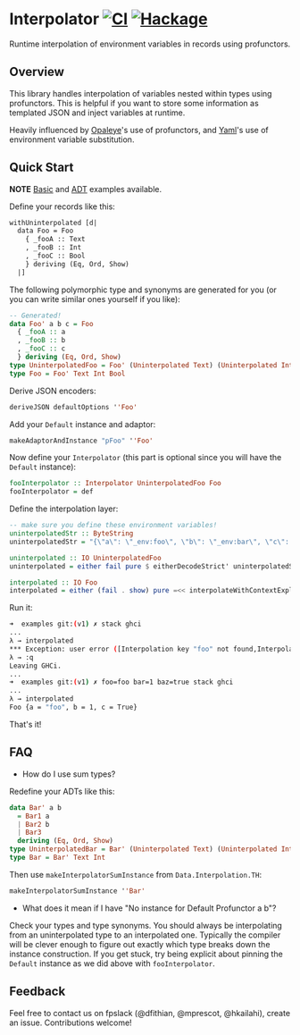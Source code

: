 # Interpolator [![CI][CI badge]][CI page] [![Hackage][Hackage badge]][Hackage page]

Runtime interpolation of environment variables in records using profunctors.

## Overview

This library handles interpolation of variables nested within types using profunctors. This is
helpful if you want to store some information as templated JSON and inject variables at runtime.

Heavily influenced by [Opaleye](http://hackage.haskell.org/package/opaleye)'s use of profunctors,
and [Yaml](http://hackage.haskell.org/package/yaml)'s use of environment variable substitution.

## Quick Start

**NOTE** [Basic](examples/Basic.hs) and [ADT](examples/ADT.hs) examples available.

Define your records like this:

```haskell
withUninterpolated [d|
  data Foo = Foo
    { _fooA :: Text
    , _fooB :: Int
    , _fooC :: Bool
    } deriving (Eq, Ord, Show)
  |]
```

The following polymorphic type and synonyms are generated for you (or you can write similar ones
yourself if you like):

```haskell
-- Generated!
data Foo' a b c = Foo
  { _fooA :: a
  , _fooB :: b
  , _fooC :: c
  } deriving (Eq, Ord, Show)
type UninterpolatedFoo = Foo' (Uninterpolated Text) (Uninterpolated Int) (Uninterpolated Bool)
type Foo = Foo' Text Int Bool
```

Derive JSON encoders:

```haskell
deriveJSON defaultOptions ''Foo'
```

Add your `Default` instance and adaptor:

```haskell
makeAdaptorAndInstance "pFoo" ''Foo'
```

Now define your `Interpolator` (this part is optional since you will have the `Default` instance):

```haskell
fooInterpolator :: Interpolator UninterpolatedFoo Foo
fooInterpolator = def
```

Define the interpolation layer:

```haskell
-- make sure you define these environment variables!
uninterpolatedStr :: ByteString
uninterpolatedStr = "{\"a\": \"_env:foo\", \"b\": \"_env:bar\", \"c\": \"_env:baz\" }"

uninterpolated :: IO UninterpolatedFoo
uninterpolated = either fail pure $ eitherDecodeStrict' uninterpolatedStr

interpolated :: IO Foo
interpolated = either (fail . show) pure =<< interpolateWithContextExplicit fooInterpolator =<< uninterpolated
```

Run it:

```bash
➜  examples git:(v1) ✗ stack ghci
...
λ → interpolated
*** Exception: user error ([Interpolation key "foo" not found,Interpolation key "bar" not found,Interpolation key "baz" not found])
λ → :q
Leaving GHCi.
...
➜  examples git:(v1) ✗ foo=foo bar=1 baz=true stack ghci
...
λ → interpolated
Foo {a = "foo", b = 1, c = True}
```

That's it!

## FAQ

* How do I use sum types?

Redefine your ADTs like this:

```haskell
data Bar' a b
  = Bar1 a
  | Bar2 b
  | Bar3
  deriving (Eq, Ord, Show)
type UninterpolatedBar = Bar' (Uninterpolated Text) (Uninterpolated Int)
type Bar = Bar' Text Int
```

Then use `makeInterpolatorSumInstance` from `Data.Interpolation.TH`:

```haskell
makeInterpolatorSumInstance ''Bar'
```

* What does it mean if I have "No instance for Default Profunctor a b"?

Check your types and type synonyms. You should always be interpolating from an uninterpolated
type to an interpolated one. Typically the compiler will be clever enough to figure out exactly
which type breaks down the instance construction. If you get stuck, try being explicit about pinning
the `Default` instance as we did above with `fooInterpolator`.

## Feedback

Feel free to contact us on fpslack (@dfithian, @mprescot, @hkailahi), create an issue. Contributions
welcome!

[CI page]: https://travis-ci.org/tvision-insights/interpolator
[CI badge]: https://travis-ci.org/tvision-insights/interpolator.svg
[Hackage page]: https://hackage.haskell.org/package/interpolator
[Hackage badge]: https://img.shields.io/hackage/v/interpolator.svg
